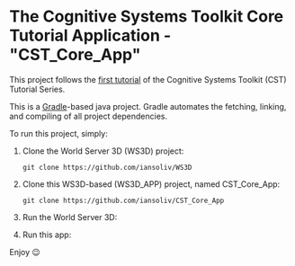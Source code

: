 # The Cognitive Systems Toolkit Core Tutorial Application - "CST_Core_App"

This project follows the [first tutorial](http://cst.fee.unicamp.br/tutorials) of the Cognitive Systems Toolkit (CST) Tutorial Series.

This is a [Gradle](https://gradle.org/)-based java project. Gradle automates the fetching, linking, and compiling of all project dependencies.

To run this project, simply:

1. Clone the World Server 3D (WS3D) project:

    `git clone https://github.com/iansoliv/WS3D`

2. Clone this WS3D-based (WS3D_APP) project, named CST_Core_App:

    `git clone https://github.com/iansoliv/CST_Core_App`

2. Run the World Server 3D:

3. Run this app:


Enjoy :wink:
